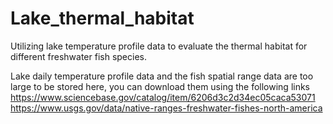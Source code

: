 # Lake_thermal_habitat
Utilizing lake temperature profile data to evaluate the thermal habitat for different freshwater fish species.

Lake daily temperature profile data and the fish spatial range data are too large to be stored here, you can download them using the following links
https://www.sciencebase.gov/catalog/item/6206d3c2d34ec05caca53071
https://www.usgs.gov/data/native-ranges-freshwater-fishes-north-america

